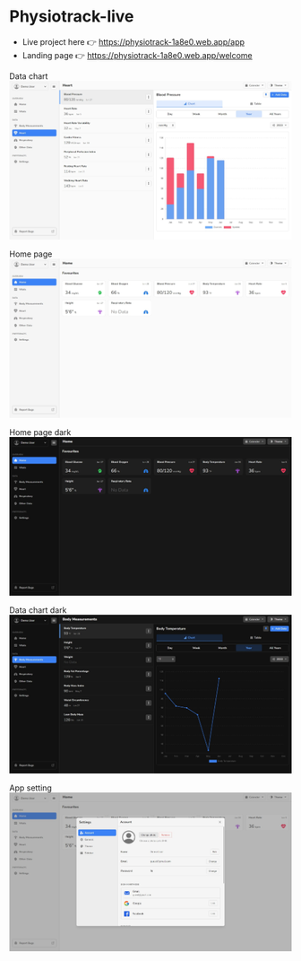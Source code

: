 # Physiotrack-live

- Live project here 👉 https://physiotrack-1a8e0.web.app/app
- Landing page 👉 https://physiotrack-1a8e0.web.app/welcome

Data chart
![Data chart](https://github.com/YakuBrangJa/Physiotrack-live/blob/main/screenshots/data_chart_light.jpeg?raw=true)

Home page 
![Home page](https://github.com/YakuBrangJa/Physiotrack-live/blob/main/screenshots/home_light.jpeg?raw=true)

Home page dark
![Home page](https://github.com/YakuBrangJa/Physiotrack-live/blob/main/screenshots/home_dark.jpeg?raw=true)

Data chart dark
![Data chart](https://github.com/YakuBrangJa/Physiotrack-live/blob/main/screenshots/data_chart_dark.jpeg?raw=true)

App setting
![Data chart](https://github.com/YakuBrangJa/Physiotrack-live/blob/main/screenshots/app_setting.jpeg?raw=true)

